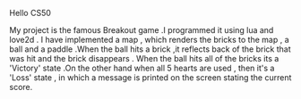 Hello CS50

My project is the famous Breakout game .I programmed it using lua and love2d .
I have implemented a map , which renders the bricks to the map , a ball and a paddle .When the ball hits a brick ,it 
reflects back of the brick that was hit and the brick disappears . When the ball hits all of the 
bricks its a 'Victory' state .On the other hand when all 5 hearts are used , then it's a 'Loss' state , in which a
message is printed on the screen stating the current score.


